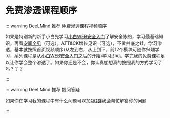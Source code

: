# 免费渗透课程顺序

::: warning DeeLMind 推荐 免费渗透课程视频顺序

如果是特别新的新手小白先学习[小白WEB安全入门](https://www.bilibili.com/medialist/play/282616786?from=space&business=space_series&business_id=1744021&desc=1&spm_id_from=333.999.0.0)了解安全脉络，学习最基础知识，再看[安闻全见](/mind/awqj/)（可选），ATT&CK增长见识（可选），不做井底之蛙，学习渗透，基本就按照首页视频顺序(从左到右，从上到下，前12个模块可随你兴趣学习，系列课程是从[小白WEB安全入门](https://www.bilibili.com/medialist/play/282616786?from=space&business=space_series&business_id=1744021&desc=1&spm_id_from=333.999.0.0)之后的开始)学习即可。学完我的免费课程足以让你学会整个渗透了。如果你还是不会，你认真想想真的按照我的方式学习了吗？？？

:::

::: warning DeeLMind 推荐 提问答疑

如果你在学习我的课程中有什么问题可以加[QQ群](./group.md)我会帮忙解答你的问题

:::

<DocsAD/>

<!-- ## [B站视频教程](https://space.bilibili.com/282616786)
<iframe src="//player.bilibili.com/player.html?aid=892722644&bvid=BV1mP4y1J79o&cid=471969385&page=1"  frameborder="no"  allowfullscreen="true" style="width:720px;height:480px"> 
</iframe>

## [YouTube视频教程](https://www.youtube.com/deelmind)
<iframe width="720px" height="480px" src="https://www.youtube.com/embed/oqy2XWlolSo" title="YouTube video player" frameborder="0" allow="accelerometer; autoplay; clipboard-write; encrypted-media; gyroscope; picture-in-picture" allowfullscreen></iframe> -->